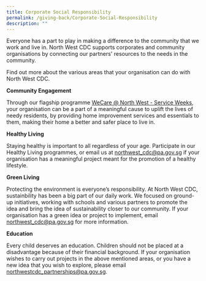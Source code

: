 ```yaml
---
title: Corporate Social Responsibility
permalink: /giving-back/Corporate-Social-Responsibility
description: ""
---
```

<meta name="description" content="Corporate Social Responsibility">

Everyone has a part to play in making a difference to the community that we work and live in. North West CDC supports corporates and community organisations by connecting our partners' resources to the needs in the community.

Find out more about the various areas that your organisation can do with North West CDC.

**Community Engagement** 

Through our flagship programme [WeCare @ North West - Service Weeks](https://northwest.cdc.gov.sg/programmes/connecting-the-community/wecare-northwest-serviceweeks), your organisation can be a part of a meaningful cause to uplift the lives of needy residents, by providing home improvement services and essentials to them, making their home a better and safer place to live in.   

  **Healthy Living**  
	
Staying healthy is important to all regardless of your age. Participate in our Healthy Living programmes, or email us at northwest_cdc@pa.gov.sg if your organisation has a meaningful project meant for the promotion of a healthy lifestyle. 

 **Green Living**  

Protecting the environment is everyone’s responsibility. At North West CDC, sustainbility has been a big part of our daily work. We focused on ground-up initiatives, working with schools and various partners to promote the idea and bring the idea of sustainability closer to our community. If your organisation 
has a green idea or project to implement, email northwest_cdc@pa.gov.sg for more information.

**Education**

Every child deserves an education. Children should not be placed at a disadvantage because of their financial background.  If your organisation wishes to carry out projects in the above mentioned areas, or you have a new idea that you wish to explore, please email northwestcdc_partnerships@pa.gov.sg.